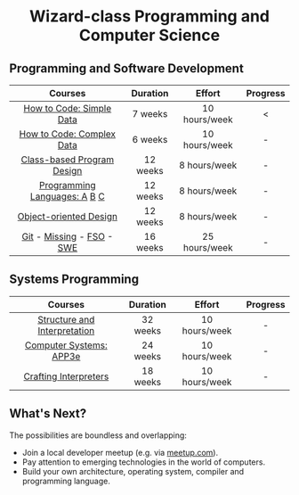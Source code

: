 <div align="center" style="text-align: center">
<h1>Wizard-class Programming and Computer Science</h1>
</div>

## Programming and Software Development
Courses | Duration | Effort | Progress
:--: | :--: | :--: | :--:
[How to Code: Simple Data](https://www.edx.org/learn/coding/university-of-british-columbia-how-to-code-simple-data)  | 7 weeks | 10 hours/week | <
[How to Code: Complex Data](https://www.edx.org/learn/coding/university-of-british-columbia-how-to-code-complex-data) | 6 weeks | 10 hours/week | -
[Class-based Program Design](https://course.ccs.neu.edu/cs2510sp22/index.html) | 12 weeks | 8 hours/week | -
[Programming Languages: A](https://www.coursera.org/learn/programming-languages) [B](https://www.coursera.org/learn/programming-languages-part-b) [C](https://www.coursera.org/learn/programming-languages-part-c) | 12 weeks | 8 hours/week | -
[Object-oriented Design](https://course.ccs.neu.edu/cs3500f19/) | 12 weeks | 8 hours/week | -
[Git](https://learngitbranching.js.org/) - [Missing](https://missing.csail.mit.edu/) - [FSO](https://fullstackopen.com/en/) - [SWE](https://www.edx.org/learn/software-engineering/university-of-british-columbia-software-engineering-introduction)  | 16 weeks | 25 hours/week | -

## Systems Programming
Courses | Duration | Effort | Progress
:--: | :--: | :--:   | :--:
[Structure and Interpretation](https://mitp-content-server.mit.edu/books/content/sectbyfn/books_pres_0/6515/sicp.zip/index.html)  | 32 weeks | 10 hours/week | -
[Computer Systems: APP3e](https://csapp.cs.cmu.edu/)  | 24 weeks | 10 hours/week | -
[Crafting Interpreters](https://craftinginterpreters.com/)  | 18 weeks | 10 hours/week | -

## What's Next?
The possibilities are boundless and overlapping:
- Join a local developer meetup (e.g. via [meetup.com](https://www.meetup.com/)).
- Pay attention to emerging technologies in the world of computers.
- Build your own architecture, operating system, compiler and programming language.
